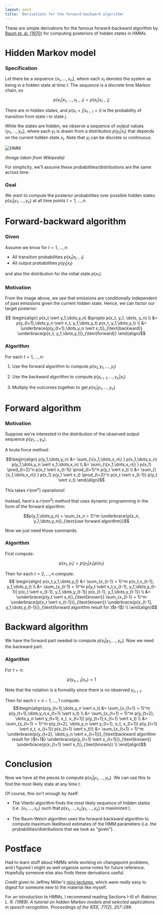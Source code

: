```yaml
---
layout: post
title: 'Derivations for the forward-backward algorithm'
---
```



These are simple derivations for the famous forward-backward algorithm by [Baum et. al. (1970)](https://projecteuclid.org/euclid.aoms/1177697196) for computing posteriors of hidden states in HMMs.  

# Hidden Markov model

### Specification
Let there be a sequence $\{x_1,\dots,x_n\}$, where each $x_t$ denotes the system as being in a hidden state at time $t$.  The sequence is a discrete time Markov chain, so

$$p(x_t \vert x_1,\dots,x_{t-1}) = p(x_t \vert x_{t-1})$$

There are $m$ hidden states, and $p(x_t = j \vert x_{t-1} = i)$ is the probability of transition from state $i$ to state $j$.

While the states are hidden, we observe a sequence of output values $\{y_1,\dots,y_n\}$, where each $y_t$ is drawn from a distribution $p(y_t \vert x_t)$ that depends on the current hidden state $x_t$.  Note that $y_t$ can be discrete or continuous.

![HMM](https://upload.wikimedia.org/wikipedia/commons/8/83/Hmm_temporal_bayesian_net.svg)

*(Image taken from Wikipedia)*

For simplicity, we'll assume these probabilities/distributions are the same across time. 

<!-- ### Example -->
<!-- Let $x_t \in \{\text{Sick}, \text{Healthy}\}$, and let $y_t$ be counts of the number of sneezes on day $t$.  -->

<!-- Suppose you recorded how many times you sneezed every day for a year (weirdo).  Can you tell which days you were sick from this data? -->

### Goal
We want to compute the posterior probabilities over possible hidden states $p(x_t \vert y_1,\dots,y_n)$ at all time points $t = 1,\dots,n$.

# Forward-backward algorithm

### Given

Assume we know for $t = 1,\dots,n$:

- All transition probabilities $p(x_t \vert x_{t-1})$ 
- All output probabilities $p(y_t \vert x_t)$ 

and also the distribution for the initial state $p(x_1)$.

### Motivation

From the image above, we see that emissions are conditionally independent of past emissions given the current hidden state.  Hence, we can factor our target posterior:

$$ \begin{align} p(x_t \vert y_1,\dots,y_n) &\propto p(x_t, y_1, \dots, y_n) \\ &=  p(y_{t+1},\dots,y_n \vert x_t, y_1,\dots,y_t) p(x_t, y_1,\dots,y_t) \\ &= \underbrace{p(y_{t+1},\dots,y_n \vert x_t)}_{\text{backward}} \underbrace{p(x_t, y_1,\dots,y_t)}_{\text{forward}}  \end{align}$$

### Algorithm
For each $t = 1,\dots,n$:

1. Use the forward algorithm to compute $p(x_1,y_1,\dots,y_t)$

2. Use the backward algorithm to compute $p(y_{t+1},\dots,y_n \vert x_t)$

3. Multiply the outcomes together to get $p(x_t \vert y_1,\dots,y_n)$

# Forward algorithm

### Motivation
Suppose we're interested in the distribution of the observed output sequence $p(y_1\dots,y_n)$. 

A brute force method:

$$\begin{align} p(y_1,\dots,y_n) &= \sum_{\{x_1,\dots,x_n\} } p(x_1,\dots,x_n) p(y_1,\dots,y_n \vert x_1,\dots,x_n)  \\
&= \sum_{\{x_1,\dots,x_n\} } p(x_1) \prod_{t=2}^n p(x_t \vert x_{t-1}) \prod_{t=1}^n p(y_t \vert x_t) \\
&= \sum_{\{x_1,\dots,x_n\} } p(x_1) p(y_1 \vert x_t) \prod_{t=2}^n p(x_t \vert x_{t-1})  p(y_t \vert x_t) \end{align}$$

This takes $\mathcal{O}(nm^n)$ operations!  

Instead, here's a $\mathcal{O}(nm^2)$ method that uses dynamic programming in the form of the forward algorithm:

$$p(y_1,\dots,y_n) = \sum_{x_n = 1}^m \underbrace{p(x_n, y_1,\dots,y_n)}_{\text{use forward algorithm}}$$

Now we just need those summands.

### Algorithm

First compute:

$$p(x_1,y_1) = p(y_1 \vert x_1)p(x_1)$$

Then for each $t = 2,\dots,n$ compute:
$$ \begin{align} p(x_t,y_1,\dots,y_t) &= \sum_{x_{t-1} = 1}^m p(x_t,x_{t-1}, y_1,\dots,y_t) \\ 
&= \sum_{x_{t-1} = 1}^m p(y_t \vert x_t,x_{t-1}, y_1,\dots,y_{t-1}) p(x_t \vert x_{t-1}, y_1,\dots,y_{t-1}) p(x_{t-1}, y_1,\dots,y_{t-1}) \\
&= \underbrace{p(y_t \vert x_t)}_{\text{known}} \sum_{x_{t-1} = 1}^m  \underbrace{p(x_t \vert x_{t-1})}_{\text{known}} \underbrace{p(x_{t-1}, y_1,\dots,y_{t-1})}_{\text{forward algorithm result for }$t-1$} \\ \end{align}$$


# Backward algorithm

We have the forward part needed to compute $p(x_t \vert y_1,\dots,y_n)$.  Now we need the backward part.

### Algorithm

For $t = n$:

$$p(y_{n+1} \vert x_n) = 1$$

Note that the notation is a formality since there is no observed $y_{n+1}$.

Then for each $t = n-1,\dots,1$ compute:
$$\begin{align}p(y_{t+1},\dots,y_n \vert x_t) &= \sum_{x_{t+1} = 1}^m p(y_{t+1},\dots,y_n,x_{t+1} \vert x_t) \\
&= \sum_{x_{t+1} = 1}^m p(y_{t+2}, \dots,y_n \vert y_{t+1}, x_t, x_{t+1}) p(y_{t+1},x_{t+1} \vert x_t) \\
&= \sum_{x_{t+1} = 1}^m p(y_{t+2}, \dots,y_n \vert y_{t+1}, x_t, x_{t+1}) p(y_{t+1} \vert  x_t, x_{t+1}) p(x_{t+1} \vert x_t)\\
&= \sum_{x_{t+1} = 1}^m  \underbrace{p(y_{t+2}, \dots,y_n \vert  x_{t+1})}_{\text{backward algorithm result for }$t+1$} \underbrace{p(y_{t+1} \vert  x_{t+1})}_{\text{known}} \underbrace{p(x_{t+1} \vert x_t)}_{\text{known}}  \\ \end{align}$$

# Conclusion

Now we have all the pieces to compute $p(x_t \vert y_1,\dots,y_n)$.  We can use this to find the most likely state at any time $t$.

Of course, this isn't enough by itself:

- The Viterbi algorithm finds the most likely sequence of hidden states (i.e. $\{x_1,\dots,x_n\}$ such that $p(x_1,\dots,x_n \vert y_1,\dots,y_n)$ is maximized ).

- The Baum-Welch algorithm uses the forward-backward algorithm to compute maximum likelihood estimates of the HMM parameters (i.e. the probabilities/distributions that we took as "given").  


# Postface

Had to learn stuff about HMMs while working on changepoint problems, and I figured I might as well organize some notes for future reference.  Hopefully someone else also finds these derivations useful.

Credit given to Jeffrey Miller's [mini-lectures](https://www.youtube.com/user/mathematicalmonk), which were really easy to digest for someone new to the material like myself.  

For an introduction to HMMs, I recommend reading Sections I-III of:
*Rabiner, L. R. (1989). A tutorial on hidden Markov models and selected applications in speech recognition. Proceedings of the IEEE, 77(2), 257-286.*
